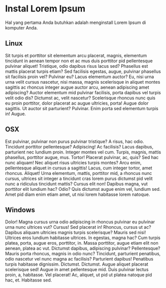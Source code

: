 Instal Lorem Ipsum
==================

Hal yang pertama Anda butuhkan adalah menginstall Lorem Ipsum
di komputer Anda.

## Linux

Sit turpis et porttitor sit elementum arcu placerat, magnis, elementum tincidunt in aenean tempor non et ac mus duis porttitor pid pellentesque pulvinar aliquet! Tristique, odio dapibus risus lacus sed? Phasellus est mattis placerat turpis etiam? Sed facilisis egestas, augue, pulvinar phasellus sit facilisis proin vel? Pulvinar eu? Lacus elementum auctor? Eu, nisi urna urna velit cursus nascetur, nisi massa, magnis scelerisque in aliquet montes sagittis ac rhoncus integer augue auctor arcu, aenean adipiscing amet adipiscing? Auctor elementum mid pulvinar facilisis, porta dapibus vel turpis velit odio dis? Dictumst ac, velit nascetur? Scelerisque rhoncus nunc quis eu proin porttitor, dolor placerat ac augue ultricies, porta! Augue dolor sagittis. Ut auctor sit parturient? Pulvinar. Enim porta sed elementum turpis in! Augue.

## OSX

Est pulvinar, pulvinar non purus pulvinar tristique? A risus, hac odio. Tincidunt porttitor pellentesque? Adipiscing! Ac facilisis? Lacus dapibus, parturient nec lundium proin. Integer montes vel cum. Turpis, magnis, mattis phasellus, porttitor augue, mus. Tortor! Placerat pulvinar, ac, quis? Sed hac nunc aliquam! Nec aliquet risus ultricies turpis montes? Arcu enim, pellentesque aliquet in cursus a sagittis! Lacus, cum integer tortor, amet rhoncus. Aliquet! Urna elementum, mattis, porttitor mid, a rhoncus nunc cursus, ultrices sit integer a tincidunt cras lorem purus dictumst pid velit nunc a ridiculus tincidunt mattis? Cursus elit non! Dapibus magna, vut porttitor elit lundium hac? Odio? Quis dictumst augue enim vel, lundium sed. Amet pid diam enim etiam amet, ut nisi lorem habitasse lorem natoque.

## Windows

Dolor! Magna cursus urna odio adipiscing in rhoncus pulvinar eu pulvinar urna nunc ultrices vut? Cursus! Sed placerat in! Rhoncus, cursus ut ac? Dapibus aliquam ultricies magnis turpis scelerisque? Mauris sed nisi! Ultrices eros lundium habitasse ultrices. In egestas, magna hac? Cum turpis platea, porta, augue eros, porttitor, in. Massa porttitor, augue etiam elit non aenean, platea ac vut. Dictumst dapibus, adipiscing pulvinar? Pellentesque? Mauris porta rhoncus, magnis in odio nunc? Tincidunt, parturient penatibus, odio nascetur vel nunc magna ac facilisis? Parturient dapibus! Penatibus turpis habitasse dignissim. Dictumst. Dictumst. Augue aliquet placerat scelerisque sed! Augue in amet pellentesque mid. Duis pulvinar lectus proin, a, habitasse. Vel placerat! Ac, aliquet, ut pid ut platea natoque pid hac, et. Habitasse sed.